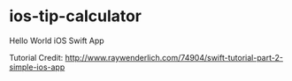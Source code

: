 ios-tip-calculator
==================

Hello World iOS Swift App

Tutorial Credit: http://www.raywenderlich.com/74904/swift-tutorial-part-2-simple-ios-app
